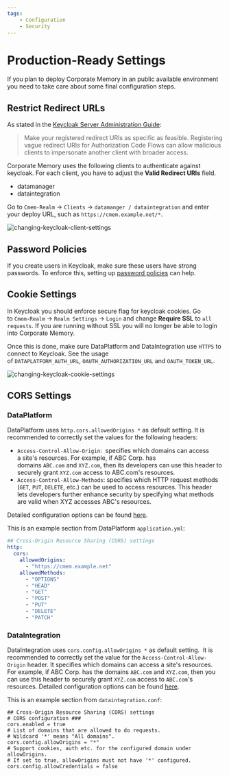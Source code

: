 ```yaml
---
tags:
    - Configuration
    - Security
---
```

# Production-Ready Settings

If you plan to deploy Corporate Memory in an public available environment you need to take care about some final configuration steps.

## Restrict Redirect URLs

As stated in the [Keycloak Server Administration Guide](https://www.keycloak.org/docs/latest/server_admin/index.html#unspecific-redirect-uris_server_administration_guide):

> Make your registered redirect URIs as specific as feasible. Registering vague redirect URIs for Authorization Code Flows can allow malicious clients to impersonate another client with broader access.

Corporate Memory uses the following clients to authenticate against keycloak.
For each client, you have to adjust the **Valid Redirect URIs** field.

- datamanager
- dataintegration

Go to `Cmem-Realm` → `Clients` → `datamanger / dataintegration` and enter your deploy URL, such as `https://cmem.example.net/*`.

![changing-keycloak-client-settings](22-1-keycloak-client-settings.png)

## Password Policies

If you create users in Keycloak, make sure these users have strong passwords.
To enforce this, setting up [password policies](https://www.keycloak.org/docs/latest/server_admin/index.html#_password-policies) can help.

## Cookie Settings

In Keycloak you should enforce secure flag for keycloak cookies.
Go to `Cmem-Realm` → `Realm Settings` → `Login` and change **Require SSL** to `all requests`.
If you are running without SSL you will no longer be able to login into Corporate Memory.

Once this is done, make sure DataPlatform and DataIntegration use `HTTPS` to connect to Keycloak.
See the usage of `DATAPLATFORM_AUTH_URL`, `OAUTH_AUTHORIZATION_URL` and `OAUTH_TOKEN_URL`.

![changing-keycloak-cookie-settings](22-1-changing-keycloak-cookie-settings.png)

## CORS Settings

### DataPlatform

DataPlatform uses `http.cors.allowedOrigins *` as default setting.
It is recommended to correctly set the values for the following headers:

- `Access-Control-Allow-Origin`:  specifies which domains can access a site's resources. For example, if ABC Corp. has domains `ABC.com` and `XYZ.com`, then its developers can use this header to securely grant `XYZ.com` access to ABC.com's resources.
- `Access-Control-Allow-Methods`: specifies which HTTP request methods (`GET`, `PUT`, `DELETE`, etc.) can be used to access resources. This header lets developers further enhance security by specifying what methods are valid when XYZ accesses ABC's resources.

Detailed configuration options can be found [here](./../dataplatform/index.md).

This is an example section from DataPlatform `application.yml`:

```yaml
## Cross-Origin Resource Sharing (CORS) settings
http:
  cors:
    allowedOrigins:
      - "https://cmem.example.net"
    allowedMethods:
      - "OPTIONS"
      - "HEAD"
      - "GET"
      - "POST"
      - "PUT"
      - "DELETE"
      - "PATCH"
```

### DataIntegration

DataIntegration uses `cors.config.allowOrigins *` as default setting. 
It is recommended to correctly set the value for the `Access-Control-Allow-Origin` header.
It specifies which domains can access a site's resources.
For example, if ABC Corp. has the domains `ABC.com` and `XYZ.com`, then you can use this header to securely grant `XYZ.com` access to `ABC.com`'s resources.
Detailed configuration options can be found [here](./../dataintegration/index.md).

This is an example section from `dataintegration.conf`:

```text
## Cross-Origin Resource Sharing (CORS) settings
# CORS configuration ###
cors.enabled = true
# List of domains that are allowed to do requests.
# Wildcard '*' means "All domains".
cors.config.allowOrigins = "*"
# Support cookies, auth etc. for the configured domain under allowOrigins.
# If set to true, allowOrigins must not have '*' configured.
cors.config.allowCredentials = false
```

